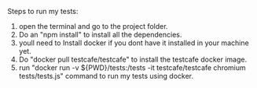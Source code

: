 Steps to run my tests:

1. open the terminal and go to the project folder.
2. Do an "npm install" to install all the dependencies.
3. youll need to Install docker if you dont have it installed in your machine yet.
4. Do "docker pull testcafe/testcafe" to install the testcafe docker image.
5. run "docker run -v ${PWD}/tests:/tests -it testcafe/testcafe chromium tests/tests.js" command to run my tests using docker.